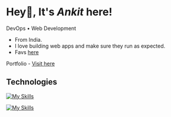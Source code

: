 # Hey👋, It's *Ankit* here!

DevOps • Web Development
* From India.
* I love building web apps and make sure they run as expected.
* Favs [here](https://ankitraj.vercel.app/anime)
  
Portfolio - <a href='https://ankitraj.vercel.app/' target='_blank'> Visit here</a>
## Technologies

[![My Skills](https://skillicons.dev/icons?i=js,ts,react,next,tailwind,prisma,sass,git)](https://skillicons.dev)


[![My Skills](https://skillicons.dev/icons?i=docker,kubernetes,jenkins,terraform,aws,ansible,python,aws)](https://skillicons.dev)
